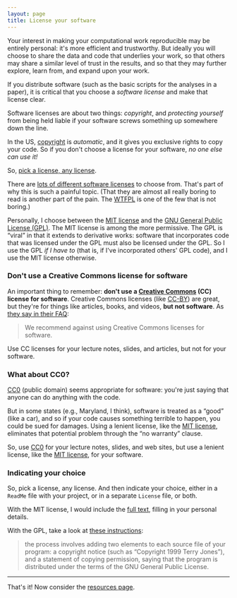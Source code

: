 ```yaml
---
layout: page
title: License your software
---
```


Your interest in making your computational work reproducible may be
entirely personal: it's more efficient and trustworthy. But ideally
you will choose to share the data and code that underlies your work, so
that others may share a similar level of trust in the results, and
so that they may further explore, learn from, and expand upon your work.

If you distribute software (such as the basic scripts for the
analyses in a paper), it is critical that you choose a _software
license_ and make that license clear.

Software licenses are about two things: _copyright_, and _protecting
yourself_ from being held liable if your software screws something up
somewhere down the line.

In the US, [copyright](http://www.copyright.gov/circs/circ01.pdf)
is _automatic_, and it gives you exclusive rights to copy your code. So if
you don't choose a license for your software, _no one else can use it!_

So, [pick a license, any license](http://blog.codinghorror.com/pick-a-license-any-license/).

There are
[lots of different software licenses](https://tldrlegal.com/) to
choose from. That's part of why this is such a painful topic. (That they are almost
all really boring to read is another part of the pain. The
[WTFPL](http://www.wtfpl.net/) is one of the few that is not boring.)

Personally, I choose between the
[MIT license](http://en.wikipedia.org/wiki/MIT_License) and the
[GNU General Public License (GPL)](http://www.gnu.org/copyleft/gpl.html). The
MIT license is among the more permissive. The GPL is
&ldquo;viral&rdquo; in that it extends to derivative works: software
that incorporates code that was licensed under the GPL must also be
licensed under the GPL. So I use the GPL _if I have to_ (that is, if
I've incorporated others' GPL code), and I use the MIT license
otherwise.

### Don't use a Creative Commons license for software

An important thing to remember: **don't use a
[Creative Commons](http://creativecommons.org/) (CC) license for
software**. Creative Commons licenses (like [CC-BY](http://creativecommons.org/licenses/by/3.0/))
are great, but they're for things like articles, books, and
videos, **but not software**. As
[they say in their FAQ](https://wiki.creativecommons.org/FAQ#Can_I_use_a_Creative_Commons_license_for_software.3F):

> We recommend against using Creative Commons licenses for software.

Use CC licenses for your lecture notes, slides, and articles, but not
for your software.

### What about CC0?

[CC0](http://creativecommons.org/publicdomain/zero/1.0/) (public
domain) seems appropriate for software: you're just saying that anyone
can do anything with the code.

But in some states (e.g., Maryland, I think), software is treated as a
&ldquo;good&rdquo; (like a car), and so if your code causes something
terrible to happen, you could be sued for damages. Using a lenient
license, like the
[MIT license](http://en.wikipedia.org/wiki/MIT_License), eliminates
that potential problem through the &ldquo;no warranty&rdquo; clause.

So, use [CC0](http://creativecommons.org/publicdomain/zero/1.0/) for
your lecture notes, slides, and web sites, but use a lenient license,
like the [MIT license](http://en.wikipedia.org/wiki/MIT_License), for
your software.

### Indicating your choice

So, pick a license, any license. And then indicate your choice, either
in a `ReadMe` file with your project, or in a separate `License` file,
or both.

With the MIT license, I would include the
[full text](http://opensource.org/licenses/MIT), filling in your
personal details.

With the GPL, take a look at
[these instructions](http://www.gnu.org/licenses/gpl-howto.html):

> the process involves adding two elements to each source file of your
> program: a copyright notice (such as &ldquo;Copyright 1999 Terry Jones&rdquo;),
> and a statement of copying permission, saying that the program is
> distributed under the terms of the GNU General Public License.

---

That's it! Now consider the [resources page](resources.html).
